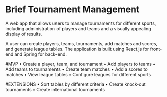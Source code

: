# Brief Tournament Management

A web app that allows users to manage tournaments for different sports, including administration of players and teams and a visually appealing display of results.

A user can create players, teams, tournaments, add matches and scores, and generate league tables. The application is built using React.js for front-end and Spring for back-end.
 

#MVP
• Create a player, team, and tournament
• Add players to teams
• Add teams to tournaments
• Create team matches
• Add a scores to matches
• View league tables
• Configure leagues for different sports

#EXTENSIONS
• Sort tables by different criteria 
• Create knock-out tournaments
• Create international tournaments

